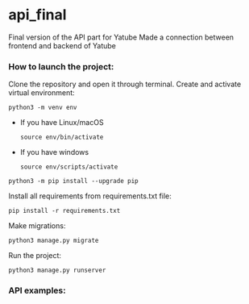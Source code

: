 # api_final
Final version of the API part for Yatube
Made a connection between frontend and backend of Yatube

### How to launch the project:

Clone the repository and open it through terminal.
Create and activate virtual environment:

```
python3 -m venv env
```

* If you have Linux/macOS

    ```
    source env/bin/activate
    ```

* If you have windows

    ```
    source env/scripts/activate
    ```

```
python3 -m pip install --upgrade pip
```

Install all requirements from requirements.txt file:

```
pip install -r requirements.txt
```

Make migrations:

```
python3 manage.py migrate
```

Run the project:

```
python3 manage.py runserver
```

### API examples:
